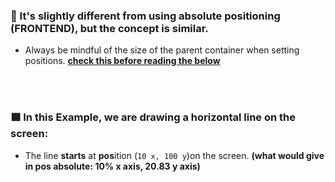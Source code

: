 ### 🍊 It's slightly different from using absolute positioning (FRONTEND), but the concept is similar.

-  Always be mindful of the size of the parent container when setting positions.  **[check this before reading the below](./z_DRAW_line_0.md)**


<br>
<br>

### 🟦 In this Example, we are drawing a horizontal line on the screen:

- The line **starts** at **pos**ition (`10 x, 100 y`)on the screen.  **(what would give in pos absolute: 10% x axis, 20.83 y axis)**

<br>

